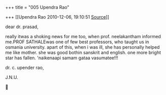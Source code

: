 +++
title = "005 Upendra Rao"

+++
[[Upendra Rao	2010-12-06, 19:10:51 [Source](https://groups.google.com/g/bvparishat/c/WLxxybPGDMM)]]



dear dr. prasad,

really itwas a shoking news for me too, when prof. neelakantham informed me.PROF SATHALEwas one of few best professors, who taught us in osmania university. apart of this, when i was ill, she has personally helped me like mother. she was good bothin sanskrit and english. one more bright star has fallen. 'naikenaapi samam gataa vasumatee!!!

dr. c. upender rao,

J.N.U.  




